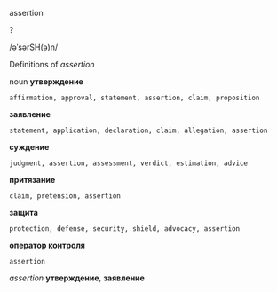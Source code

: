 assertion

?

/əˈsərSH(ə)n/

Definitions of _assertion_

noun
**утверждение**

    affirmation, approval, statement, assertion, claim, proposition
**заявление**

    statement, application, declaration, claim, allegation, assertion
**суждение**

    judgment, assertion, assessment, verdict, estimation, advice
**притязание**

    claim, pretension, assertion
**защита**

    protection, defense, security, shield, advocacy, assertion
**оператор контроля**

    assertion

_assertion_
**утверждение**, **заявление**